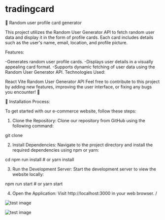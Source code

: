 
# tradingcard


📝 Random user profile card generator

This project utilizes the Random User Generator API to fetch random user data and display it in the form of profile cards. Each card includes details such as the user's name, email, location, and profile picture.

Features:

-Generates random user profile cards.
-Displays user details in a visually appealing card format.
-Supports dynamic fetching of user data using the Random User Generator API.
Technologies Used:

React
Vite
Random User Generator API
Feel free to contribute to this project by adding new features, improving the user interface, or fixing any bugs you encounter! 🚀


🚀 Installation Process:

To get started with our e-commerce website, follow these steps:

1. Clone the Repository: Clone our repository from GitHub using the following command:

git clone <repository-url>

2. Install Dependencies: Navigate to the project directory and install the required dependencies using npm or yarn:

 cd <project-directory>
npm run install   # or yarn install

3. Run the Development Server: Start the development server to view the website locally:

npm run start   # or yarn start

4. Open the Application:
Visit http://localhost:3000 in your web browser.
/


![test image](https://ik.imagekit.io/sjuj0rpud/FireShot%20Capture%20033%20-%20Random%20User%20Profile%20Viewer%20-%20localhost.png?updatedAt=1714832593983)

![test image](https://ik.imagekit.io/sjuj0rpud/FireShot%20Capture%20034%20-%20Random%20User%20Profile%20Viewer%20-%20localhost.png?updatedAt=1714832669515)

